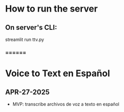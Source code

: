 # How to run the server

## On server's CLI:
streamlit run ttv.py

### ======

# Voice to Text en Español

## APR-27-2025
- MVP: transcribe archivos de voz a texto en español